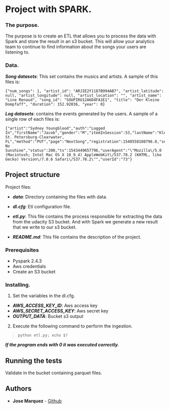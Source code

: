 # Project with SPARK.

### The purpose.

The purpose is to create an ETL that allows you to process the data with Spark and store the result in an s3 bucket. This will allow your analytics team to continue to find information about the songs your users are listening to.

### Data.

***Song datasets***: This set contains the musics and artists. A sample of this files is:
```
{"num_songs": 1, "artist_id": "ARJIE2Y1187B994AB7", "artist_latitude": null, "artist_longitude": null, "artist_location": "", "artist_name": "Line Renaud", "song_id": "SOUPIRU12A6D4FA1E1", "title": "Der Kleine Dompfaff", "duration": 152.92036, "year": 0}
```

***Log datasets***: contains the events generated by the users. A sample of a single row of each files is:
```
{"artist":"Sydney Youngblood","auth":"Logged In","firstName":"Jacob","gender":"M","itemInSession":53,"lastName":"Klein","length":238.07955,"level":"paid","location":"Tampa-St. Petersburg-Clearwater, FL","method":"PUT","page":"NextSong","registration":1540558108796.0,"sessionId":954,"song":"Ain't No Sunshine","status":200,"ts":1543449657796,"userAgent":"\"Mozilla\/5.0 (Macintosh; Intel Mac OS X 10_9_4) AppleWebKit\/537.78.2 (KHTML, like Gecko) Version\/7.0.6 Safari\/537.78.2\"","userId":"73"}
```

## Project structure

Project files:

* ***data***: Directory containing the files with data.

* ***dl.cfg***: Etl configuration file.

* ***etl.py***: This file contains the process responsible for extracting the data from the udacity S3 bucket. And with Spark we generate a new result that we write to our s3 bucket.

* ***README.md***: This file contains the description of the project.

### Prerequisites
* Pyspark   2.4.3
* Aws credentials 
* Create an S3 bucket

### Installing.

1. Set the variables in the dl.cfg.
* ***AWS_ACCESS_KEY_ID***: Aws access key 
* ***AWS_SECRET_ACCESS_KEY***: Aws secret key 
* ***OUTPUT_DATA***: Bucket s3 output

2. Execute the following command to perform the ingestion.

> `python etl.py; echo $?`

***If the program ends with 0 it was executed correctly.***

## Running the tests

Validate in the bucket containing parquet files.

## Authors

* **Jose Marquez** - [Github](https://github.com/jmarquez42)

